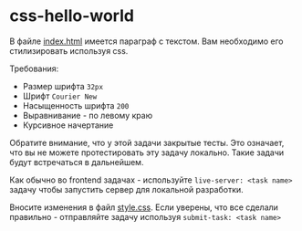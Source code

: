 # css-hello-world

В файле [index.html](index.html) имеется параграф с текстом. Вам необходимо его стилизировать используя css.

Требования:

- Размер шрифта `32px`
- Шрифт `Courier New`
- Насыщенность шрифта `200`
- Выравнивание - по левому краю
- Курсивное начертание

Обратите внимание, что у этой задачи закрытые тесты. Это означает, что вы не можете протестировать эту задачу локально. Такие задачи будут встречаться в дальнейшем.

Как обычно во frontend задачах - используйте `live-server: <task name>` задачу чтобы запустить сервер для локальной разработки.

Вносите изменения в файл [style.css](style.css). Если уверены, что все сделали правильно - отправляйте задачу используя `submit-task: <task name>`
